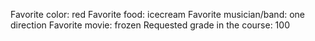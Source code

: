 Favorite color: red
Favorite food: icecream
Favorite musician/band: one direction
Favorite movie: frozen
Requested grade in the course: 100 
